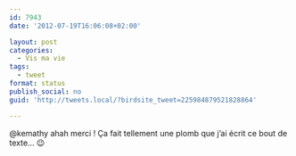 ```yaml
---
id: 7943
date: '2012-07-19T16:06:08+02:00'

layout: post
categories:
  - Vis ma vie
tags:
  - tweet
format: status
publish_social: no
guid: 'http://tweets.local/?birdsite_tweet=225984879521828864'

---
```


@kemathy ahah merci ! Ça fait tellement une plomb que j’ai écrit ce bout de texte… 😉